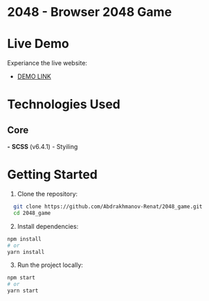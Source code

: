 # 2048 - Browser 2048 Game

# Live Demo
Experiance the live website:
- [DEMO LINK](https://Abdrakhmanov-Renat.github.io/2048_game/)

# Technologies Used

## Core
**-** **SCSS** (v6.4.1) - Styiling

# Getting Started

1. Clone the repository:
```bash
  git clone https://github.com/Abdrakhmanov-Renat/2048_game.git
  cd 2048_game
```
2. Install dependencies:
```bash
npm install
# or
yarn install
```
3. Run the project locally:
```bash
npm start
# or
yarn start
```